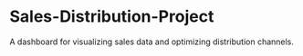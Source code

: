 # Sales-Distribution-Project
A dashboard for visualizing sales data and optimizing distribution channels.
